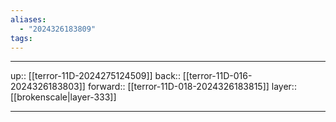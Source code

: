 ```yaml
---
aliases:
  - "2024326183809"
tags:
---
```




***

up:: [[terror-11D-2024275124509]]
back:: [[terror-11D-016-2024326183803]]
forward:: [[terror-11D-018-2024326183815]]
layer:: [[brokenscale|layer-333]]

***
